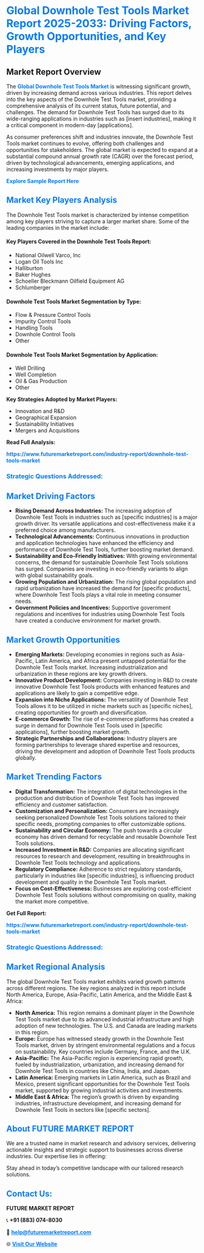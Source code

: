<h1 style="color: #007BFF;">Global Downhole Test Tools Market Report 2025-2033: Driving Factors, Growth Opportunities, and Key Players</h1>

<section id="overview">
<h2>Market Report Overview</h2>
<p>The <a href="https://www.futuremarketreport.com/industry-report/downhole-test-tools-market" style="color: #007BFF; text-decoration: none;"><strong>Global Downhole Test Tools Market</strong></a> is witnessing significant growth, driven by increasing demand across various industries. This report delves into the key aspects of the Downhole Test Tools market, providing a comprehensive analysis of its current status, future potential, and challenges. The demand for Downhole Test Tools has surged due to its wide-ranging applications in industries such as [insert industries], making it a critical component in modern-day [applications].</p>
<p>As consumer preferences shift and industries innovate, the Downhole Test Tools market continues to evolve, offering both challenges and opportunities for stakeholders. The global market is expected to expand at a substantial compound annual growth rate (CAGR) over the forecast period, driven by technological advancements, emerging applications, and increasing investments by major players.</p>
</section>

<section id="overview">
<p><a href="https://www.futuremarketreport.com/request-sample/reportId=90895" style="color: #007BFF; text-decoration: none;"><strong>Explore Sample Report Here</strong></a></p>
</section>

<section id="key-players">
<h2 style="color: #007BFF;">Market Key Players Analysis</h2>
<p>The Downhole Test Tools market is characterized by intense competition among key players striving to capture a larger market share. Some of the leading companies in the market include:</p>
<h4>Key Players Covered in the Downhole Test Tools Report:</h4>
<ul><li>National Oilwell Varco, Inc</li><li>Logan Oil Tools Inc</li><li>Halliburton</li><li>Baker Hughes</li><li>Schoeller Bleckmann Oilfield Equipment AG</li><li>Schlumberger</li></ul>
<h4>Downhole Test Tools Market Segmentation by Type:</h4>
<ul><li>Flow &amp; Pressure Control Tools</li><li>Impurity Control Tools</li><li>Handling Tools</li><li>Downhole Control Tools</li><li>Other</li></ul>

<h4>Downhole Test Tools Market Segmentation by Application:</h4>
<ul><li>Well Drilling</li><li>Well Completion</li><li>Oil &amp; Gas Production</li><li>Other</li></ul>
<p><strong>Key Strategies Adopted by Market Players:</strong></p>
<ul>
<li>Innovation and R&D</li>
<li>Geographical Expansion</li>
<li>Sustainability Initiatives</li>
<li>Mergers and Acquisitions</li>
</ul>
</section>

<section>
<p><strong>Read Full Analysis: </strong></p><a href="https://www.futuremarketreport.com/industry-report/downhole-test-tools-market" style="color: #007BFF; text-decoration: none;"><strong>https://www.futuremarketreport.com/industry-report/downhole-test-tools-market</strong></a>
<h3 style="color: #007BFF;">Strategic Questions Addressed:</h3>
</section>

<section id="driving-factors">
<h2 style="color: #007BFF;">Market Driving Factors</h2>
<ul>
<li><strong>Rising Demand Across Industries:</strong> The increasing adoption of Downhole Test Tools in industries such as [specific industries] is a major growth driver. Its versatile applications and cost-effectiveness make it a preferred choice among manufacturers.</li>
<li><strong>Technological Advancements:</strong> Continuous innovations in production and application technologies have enhanced the efficiency and performance of Downhole Test Tools, further boosting market demand.</li>
<li><strong>Sustainability and Eco-Friendly Initiatives:</strong> With growing environmental concerns, the demand for sustainable Downhole Test Tools solutions has surged. Companies are investing in eco-friendly variants to align with global sustainability goals.</li>
<li><strong>Growing Population and Urbanization:</strong> The rising global population and rapid urbanization have increased the demand for [specific products], where Downhole Test Tools plays a vital role in meeting consumer needs.</li>
<li><strong>Government Policies and Incentives:</strong> Supportive government regulations and incentives for industries using Downhole Test Tools have created a conducive environment for market growth.</li>
</ul>
</section>

<section id="growth-opportunities">
<h2 style="color: #007BFF;">Market Growth Opportunities</h2>
<ul>
<li><strong>Emerging Markets:</strong> Developing economies in regions such as Asia-Pacific, Latin America, and Africa present untapped potential for the Downhole Test Tools market. Increasing industrialization and urbanization in these regions are key growth drivers.</li>
<li><strong>Innovative Product Development:</strong> Companies investing in R&D to create innovative Downhole Test Tools products with enhanced features and applications are likely to gain a competitive edge.</li>
<li><strong>Expansion into Niche Applications:</strong> The versatility of Downhole Test Tools allows it to be utilized in niche markets such as [specific niches], creating opportunities for growth and diversification.</li>
<li><strong>E-commerce Growth:</strong> The rise of e-commerce platforms has created a surge in demand for Downhole Test Tools used in [specific applications], further boosting market growth.</li>
<li><strong>Strategic Partnerships and Collaborations:</strong> Industry players are forming partnerships to leverage shared expertise and resources, driving the development and adoption of Downhole Test Tools products globally.</li>
</ul>
</section>

<section id="trending-factors">
<h2 style="color: #007BFF;">Market Trending Factors</h2>
<ul>
<li><strong>Digital Transformation:</strong> The integration of digital technologies in the production and distribution of Downhole Test Tools has improved efficiency and customer satisfaction.</li>
<li><strong>Customization and Personalization:</strong> Consumers are increasingly seeking personalized Downhole Test Tools solutions tailored to their specific needs, prompting companies to offer customizable options.</li>
<li><strong>Sustainability and Circular Economy:</strong> The push towards a circular economy has driven demand for recyclable and reusable Downhole Test Tools solutions.</li>
<li><strong>Increased Investment in R&D:</strong> Companies are allocating significant resources to research and development, resulting in breakthroughs in Downhole Test Tools technology and applications.</li>
<li><strong>Regulatory Compliance:</strong> Adherence to strict regulatory standards, particularly in industries like [specific industries], is influencing product development and quality in the Downhole Test Tools market.</li>
<li><strong>Focus on Cost-Effectiveness:</strong> Businesses are exploring cost-efficient Downhole Test Tools solutions without compromising on quality, making the market more competitive.</li>
</ul>
</section>

<section>
<p><strong>Get Full Report: </strong></p><a href="https://www.futuremarketreport.com/industry-report/downhole-test-tools-market" style="color: #007BFF; text-decoration: none;"><strong>https://www.futuremarketreport.com/industry-report/downhole-test-tools-market</strong></a>
<h3 style="color: #007BFF;">Strategic Questions Addressed:</h3>
</section>


<section id="regional-analysis">
<h2 style="color: #007BFF;">Market Regional Analysis</h2>
<p>The global Downhole Test Tools market exhibits varied growth patterns across different regions. The key regions analyzed in this report include North America, Europe, Asia-Pacific, Latin America, and the Middle East & Africa:</p>
<ul>
<li><strong>North America:</strong> This region remains a dominant player in the Downhole Test Tools market due to its advanced industrial infrastructure and high adoption of new technologies. The U.S. and Canada are leading markets in this region.</li>
<li><strong>Europe:</strong> Europe has witnessed steady growth in the Downhole Test Tools market, driven by stringent environmental regulations and a focus on sustainability. Key countries include Germany, France, and the U.K.</li>
<li><strong>Asia-Pacific:</strong> The Asia-Pacific region is experiencing rapid growth, fueled by industrialization, urbanization, and increasing demand for Downhole Test Tools in countries like China, India, and Japan.</li>
<li><strong>Latin America:</strong> Emerging markets in Latin America, such as Brazil and Mexico, present significant opportunities for the Downhole Test Tools market, supported by growing industrial activities and investments.</li>
<li><strong>Middle East & Africa:</strong> The region’s growth is driven by expanding industries, infrastructure development, and increasing demand for Downhole Test Tools in sectors like [specific sectors].</li>
</ul>
</section>

<footer>
<h2 style="color: #007BFF;">About FUTURE MARKET REPORT</h2>
<p>We are a trusted name in market research and advisory services, delivering actionable insights and strategic support to businesses across diverse industries. Our expertise lies in offering:</p>

<p>Stay ahead in today’s competitive landscape with our tailored research solutions.</p>

<h2 style="color: #007BFF;">Contact Us:</h2>
<p><strong>FUTURE MARKET REPORT</strong></p>
<p>📞 <strong>+91 (883) 074-8030</strong></p>
<p>📧 <strong><a href="mailto:help@futuremarketreport.com" style="color: #007BFF;">help@futuremarketreport.com</a></strong></p>
<p>🌐 <strong><a href="https://www.futuremarketreport.com/" style="color: #007BFF;">Visit Our Website</a></strong></p>
</footer>